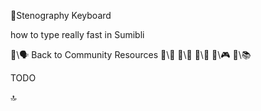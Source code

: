 📛Stenography
Keyboard

how to type
really fast
in Sumibli

🔗\🗣️ Back to Community Resources
🔗\🧠
🔗\🌳
🔗\💬
🔗\🎮
🔗\📚

TODO

🔝
